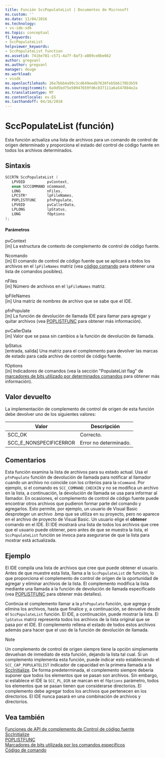 ```yaml
---
title: Función SccPopulateList | Documentos de Microsoft
ms.custom: ''
ms.date: 11/04/2016
ms.technology:
- vs-ide-sdk
ms.topic: conceptual
f1_keywords:
- SccPopulateList
helpviewer_keywords:
- SccPopulateList function
ms.assetid: 7416e781-c571-4a7f-8af3-a089ce8be662
author: gregvanl
ms.author: gregvanl
manager: douge
ms.workload:
- vssdk
ms.openlocfilehash: 26e7bbb4a99c3cd649eedb7638feb5b6170b3b59
ms.sourcegitcommit: 6a9d5bd75e50947659fd6c837111a6a547884e2a
ms.translationtype: MT
ms.contentlocale: es-ES
ms.lasthandoff: 04/16/2018
---
```

# <a name="sccpopulatelist-function"></a>SccPopulateList (función)
Esta función actualiza una lista de archivos para un comando de control de origen determinado y proporciona el estado del control de código fuente en todos los archivos determinados.  
  
## <a name="syntax"></a>Sintaxis  
  
```cpp  
SCCRTN SccPopulateList (  
   LPVOID          pvContext,  
   enum SCCCOMMAND nCommand,  
   LONG            nFiles,  
   LPCSTR*         lpFileNames,  
   POPLISTFUNC     pfnPopulate,  
   LPVOID          pvCallerData,  
   LPLONG          lpStatus,  
   LONG            fOptions  
);  
```  
  
#### <a name="parameters"></a>Parámetros  
 pvContext  
 [in] La estructura de contexto de complemento de control de código fuente.  
  
 Ncomando  
 [in] El comando de control de código fuente que se aplicará a todos los archivos en el `lpFileNames` matriz (vea [código comando](../extensibility/command-code-enumerator.md) para obtener una lista de comandos posibles).  
  
 nFiles  
 [in] Número de archivos en el `lpFileNames` matriz.  
  
 lpFileNames  
 [in] Una matriz de nombres de archivo que se sabe que el IDE.  
  
 pfnPopulate  
 [in] La función de devolución de llamada IDE para llamar para agregar y quitar archivos (vea [POPLISTFUNC](../extensibility/poplistfunc.md) para obtener más información).  
  
 pvCallerData  
 [in] Valor que se pasa sin cambios a la función de devolución de llamada.  
  
 lpStatus  
 [entrada, salida] Una matriz para el complemento para devolver las marcas de estado para cada archivo de control de código fuente.  
  
 fOptions  
 [in] Indicadores de comandos (vea la sección "PopulateList flag" de [marcadores de bits utilizado por determinados comandos](../extensibility/bitflags-used-by-specific-commands.md) para obtener más información).  
  
## <a name="return-value"></a>Valor devuelto  
 La implementación de complemento de control de origen de esta función debe devolver uno de los siguientes valores:  
  
|Valor|Descripción|  
|-----------|-----------------|  
|SCC_OK|Correcto.|  
|SCC_E_NONSPECIFICERROR|Error no determinado.|  
  
## <a name="remarks"></a>Comentarios  
 Esta función examina la lista de archivos para su estado actual. Usa el `pfnPopulate` función de devolución de llamada para notificar al llamador cuando un archivo no coincide con los criterios para la `nCommand`. Por ejemplo, si el comando es `SCC_COMMAND_CHECKIN` y no se modifica un archivo en la lista, a continuación, la devolución de llamada se usa para informar al llamador. En ocasiones, el complemento de control de código fuente puede encontrar otros archivos que pudieron formar parte del comando y agregarlos. Esto permite, por ejemplo, un usuario de Visual Basic desproteger un archivo .bmp que se utiliza en su proyecto, pero no aparece en el archivo de proyecto de Visual Basic. Un usuario elige el **obtener** comando en el IDE. El IDE mostrará una lista de todos los archivos que cree que el usuario puede obtener, pero antes de que se muestra la lista, el `SccPopulateList` función se invoca para asegurarse de que la lista para mostrar está actualizada.  
  
## <a name="example"></a>Ejemplo  
 El IDE compila una lista de archivos que cree que puede obtener el usuario. Antes de que muestre esta lista, llama a la `SccPopulateList` de función, lo que proporciona el complemento de control de origen de la oportunidad de agregar y eliminar archivos de la lista. El complemento modifica la lista mediante una llamada a la función de devolución de llamada especificado (vea [POPLISTFUNC](../extensibility/poplistfunc.md) para obtener más detalles).  
  
 Continúa el complemento llamar a la `pfnPopulate` función, que agrega y elimina los archivos, hasta que finalice y, a continuación, se devuelve desde el `SccPopulateList` función. El IDE, a continuación, puede mostrar la lista. El `lpStatus` matriz representa todos los archivos de la lista original que se pasa por el IDE. El complemento rellena el estado de todos estos archivos además para hacer que el uso de la función de devolución de llamada.  
  
> [!NOTE]
>  Un complemento de control de origen siempre tiene la opción simplemente devuelvan de inmediato de esta función, dejando la lista tal cual. Si un complemento implementa esta función, puede indicar esto estableciendo el `SCC_CAP_POPULATELIST` indicador de capacidad en la primera llamada a la [SccInitialize](../extensibility/sccinitialize-function.md). De forma predeterminada, el complemento siempre debería suponer que todos los elementos que se pasan son archivos. Sin embargo, si establece el IDE la `SCC_PL_DIR` se marcan en el `fOptions` parámetro, todos los elementos que se pasan tienen que considerarse directorios. El complemento debe agregar todos los archivos que pertenecen en los directorios. El IDE nunca pasará en una combinación de archivos y directorios.  
  
## <a name="see-also"></a>Vea también  
 [Funciones de API de complemento de Control de código fuente](../extensibility/source-control-plug-in-api-functions.md)   
 [SccInitialize](../extensibility/sccinitialize-function.md)   
 [POPLISTFUNC](../extensibility/poplistfunc.md)   
 [Marcadores de bits utilizada por los comandos específicos](../extensibility/bitflags-used-by-specific-commands.md)   
 [Código de comando](../extensibility/command-code-enumerator.md)